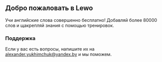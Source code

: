 ## Добро пожаловать в Lewo

Учи английские слова совершенно бесплатно! Добавляй более 80000 слов и щакрепляй знания с помощью тренировок.

### Поддержка

Если у вас есть вопросы, напишите их на alexander.yukhimchuk@yandex.by и мы поможем.
